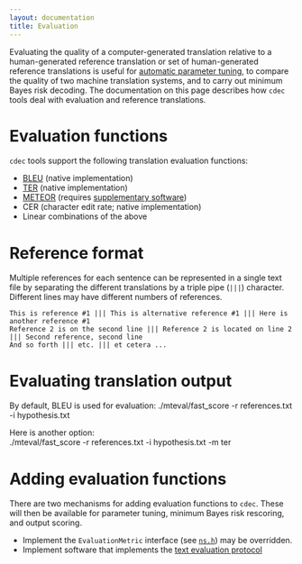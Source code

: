 ```yaml
---
layout: documentation
title: Evaluation
---
```

Evaluating the quality of a computer-generated translation relative to a human-generated reference translation or set of human-generated reference translations is useful for [automatic parameter tuning](/documentation/training.html), to compare the quality of two machine translation systems, and to carry out minimum Bayes risk decoding. The documentation on this page describes how `cdec` tools deal with evaluation and reference translations.

# Evaluation functions

`cdec` tools support the following translation evaluation functions:

 - [BLEU](http://acl.ldc.upenn.edu/P/P02/P02-1040.pdf) (native implementation)
 - [TER](http://mt-archive.info/AMTA-2006-Snover.pdf) (native implementation)
 - [METEOR](http://www.cs.cmu.edu/~alavie/METEOR/pdf/meteor-wmt11.pdf) (requires [supplementary software](http://www.cs.cmu.edu/~alavie/METEOR/))
 - CER (character edit rate; native implementation)
 - Linear combinations of the above

# Reference format

Multiple references for each sentence can be represented in a single text file by separating the different translations by a triple pipe (`|||`) character. Different lines may have different numbers of references.

    This is reference #1 ||| This is alternative reference #1 ||| Here is another reference #1
    Reference 2 is on the second line ||| Reference 2 is located on line 2 ||| Second reference, second line
    And so forth ||| etc. ||| et cetera ...

# Evaluating translation output

By default, BLEU is used for evaluation:
    ./mteval/fast_score -r references.txt -i hypothesis.txt

Here is another option:    
    ./mteval/fast_score -r references.txt -i hypothesis.txt -m ter

# Adding evaluation functions

There are two mechanisms for adding evaluation functions to `cdec`. These will then be available for parameter tuning, minimum Bayes risk rescoring, and output scoring.

 - Implement the `EvaluationMetric` interface (see [`ns.h`](https://github.com/redpony/cdec/blob/master/mteval/ns.h)) may be overridden.
 - Implement software that implements the [text evaluation protocol](https://github.com/redpony/cdec/blob/master/mteval/README.protocol)

